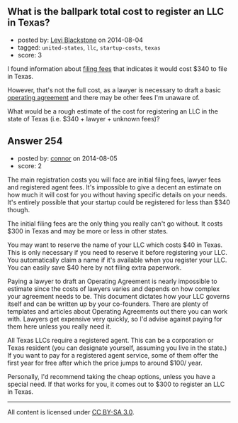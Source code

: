 ## What is the ballpark total cost to register an LLC in Texas?

- posted by: [Levi Blackstone](https://stackexchange.com/users/420597/levi-blackstone) on 2014-08-04
- tagged: `united-states`, `llc`, `startup-costs`, `texas`
- score: 3

I found information about [filing fees](http://www.nolo.com/legal-encyclopedia/texas-form-llc-31745.html) that indicates it would cost $340 to file in Texas.

However, that's not the full cost, as a lawyer is necessary to draft a basic [operating agreement](http://www.nolo.com/legal-encyclopedia/llc-operating-agreement-30232.html) and there may be other fees I'm unaware of.

What would be a rough estimate of the cost for registering an LLC in the state of Texas (i.e. $340 + lawyer + unknown fees)?


## Answer 254

- posted by: [connor](https://stackexchange.com/users/392995/connor) on 2014-08-05
- score: 2

The main registration costs you will face are initial filing fees, lawyer fees and registered agent fees. It's impossible to give a decent an estimate on how much it will cost for you without having specific details on your needs. It's entirely possible that your startup could be registered for less than $340 though.

The initial filing fees are the only thing you really can't go without. It costs $300 in Texas and may be more or less in other states. 

You may want to reserve the name of your LLC which costs $40 in Texas. This is only necessary if you need to reserve it before registering your LLC. You automatically claim a name if it's available when you register your LLC. You can easily save $40 here by not filing extra paperwork.

Paying a lawyer to draft an Operating Agreement is nearly impossible to estimate since the costs of lawyers varies and depends on how complex your agreement needs to be. This document dictates how your LLC governs itself and can be written up by your co-founders. There are plenty of templates and articles about Operating Agreements out there you can work with. Lawyers get expensive very quickly, so I'd advise against paying for them here unless you really need it.

All Texas LLCs require a registered agent. This can be a corporation or Texas resident (you can designate yourself, assuming you live in the state.) If you want to pay for a registered agent service, some of them offer the first year for free after which the price jumps to around $100/ year.

Personally, I'd recommend taking the cheap options, unless you have a special need. If that works for you, it comes out to $300 to register an LLC in Texas.




---

All content is licensed under [CC BY-SA 3.0](https://creativecommons.org/licenses/by-sa/3.0/).

